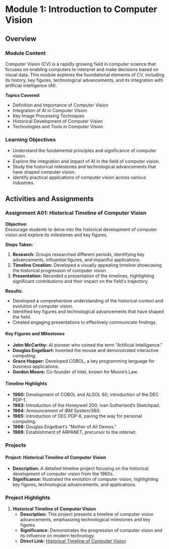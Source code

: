 # Module 1: Introduction to Computer Vision

## Overview

### Module Content

Computer Vision (CV) is a rapidly growing field in computer science that focuses on enabling computers to interpret and make decisions based on visual data. This module explores the foundational elements of CV, including its history, key figures, technological advancements, and its integration with artificial intelligence (AI).

**Topics Covered:**
- Definition and Importance of Computer Vision
- Integration of AI in Computer Vision
- Key Image Processing Techniques
- Historical Development of Computer Vision
- Technologies and Tools in Computer Vision

### Learning Objectives

- Understand the fundamental principles and significance of computer vision.
- Explore the integration and impact of AI in the field of computer vision.
- Study the historical milestones and technological advancements that have shaped computer vision.
- Identify practical applications of computer vision across various industries.

## Activities and Assignments

### Assignment A01: Historical Timeline of Computer Vision

**Objective:**  
Encourage students to delve into the historical development of computer vision and explore its milestones and key figures.

**Steps Taken:**
1. **Research:** Groups researched different periods, identifying key advancements, influential figures, and impactful applications.
2. **Timeline Creation:** Developed a visually appealing timeline showcasing the historical progression of computer vision.
3. **Presentation:** Recorded a presentation of the timelines, highlighting significant contributions and their impact on the field's trajectory.

**Results:**  
- Developed a comprehensive understanding of the historical context and evolution of computer vision.
- Identified key figures and technological advancements that have shaped the field.
- Created engaging presentations to effectively communicate findings.

#### Key Figures and Milestones

- **John McCarthy:** AI pioneer who coined the term "Artificial Intelligence."
- **Douglas Engelbart:** Invented the mouse and demonstrated interactive computing.
- **Grace Hopper:** Developed COBOL, a key programming language for business applications.
- **Gordon Moore:** Co-founder of Intel, known for Moore’s Law.

#### Timeline Highlights

- **1960:** Development of COBOL and ALGOL 60; introduction of the DEC PDP-1.
- **1963:** Introduction of the Honeywell 200; Ivan Sutherland’s Sketchpad.
- **1964:** Announcement of IBM System/360.
- **1965:** Introduction of DEC PDP-8, paving the way for personal computing.
- **1968:** Douglas Engelbart’s "Mother of All Demos."
- **1969:** Establishment of ARPANET, precursor to the internet.

### Projects

#### Project: Historical Timeline of Computer Vision

- **Description:** A detailed timeline project focusing on the historical development of computer vision from the 1960s.
- **Significance:** Illustrated the evolution of computer vision, highlighting key figures, technological advancements, and applications.

### Project Highlights

1. **Historical Timeline of Computer Vision**
   - **Description:** This project presents a timeline of computer vision advancements, emphasizing technological milestones and key figures.
   - **Significance:** Demonstrates the progression of computer vision and its influence on modern technology.
   - **Direct Link:** [Historical Timeline of Computer Vision](https://github.com/quyendinh096/Computer-Vision-Portfolio/blob/6bee81a5384201e1f63ceb8a3bf604a250e33153/Module1_Intro_Computer_Vision/A01_AI_Hawks_Jaya_Verma_ITAI1378.pdf)

